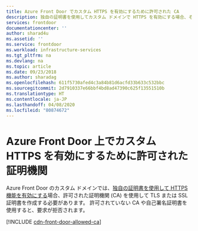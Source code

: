 ```yaml
---
title: Azure Front Door でカスタム HTTPS を有効にするために許可された CA
description: 独自の証明書を使用してカスタム ドメインで HTTPS を有効にする場合、その証明書を作成するためには許可された証明機関 (CA) を使用する必要があります。
services: frontdoor
documentationcenter: ''
author: sharad4u
ms.assetid: ''
ms.service: frontdoor
ms.workload: infrastructure-services
ms.tgt_pltfrm: na
ms.devlang: na
ms.topic: article
ms.date: 09/23/2018
ms.author: sharadag
ms.openlocfilehash: 611f5730afed4c3a84b81d6acfd33b633c532bbc
ms.sourcegitcommit: 2d7910337e66bbf4bd8ad47390c625f13551510b
ms.translationtype: HT
ms.contentlocale: ja-JP
ms.lasthandoff: 04/08/2020
ms.locfileid: "80874672"
---
```

# <a name="allowed-certificate-authorities-for-enabling-custom-https-on-azure-front-door"></a>Azure Front Door 上でカスタム HTTPS を有効にするために許可された証明機関

Azure Front Door のカスタム ドメインでは、[独自の証明書を使用して HTTPS 機能を有効にする](front-door-custom-domain-https.md?tabs=option-2-enable-https-with-your-own-certificate)場合、許可された証明機関 (CA) を使用して TLS または SSL 証明書を作成する必要があります。 許可されていない CA や自己署名証明書を使用すると、要求が拒否されます。

[!INCLUDE [cdn-front-door-allowed-ca](../../includes/cdn-front-door-allowed-ca.md)]

